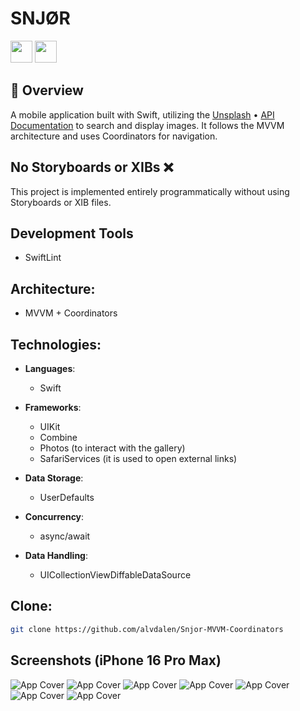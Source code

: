 # SNJØR

<img src="https://img.shields.io/badge/Swift-5.5+-orange?logo=swift&logoColor=orange&color=orange&labelColor=white" height="35" />
<img src="https://img.shields.io/badge/Platform-iOS%2016+-blue" height="35" />

## 🚀 Overview
A mobile application built with Swift, utilizing the [Unsplash](https://unsplash.com) • [API Documentation](https://unsplash.com/documentation) to search and display images. It follows the MVVM architecture and uses Coordinators for navigation.

## No Storyboards or XIBs ❌

This project is implemented entirely programmatically without using Storyboards or XIB files.

## Development Tools
- SwiftLint

## Architecture:
- MVVM + Coordinators

## Technologies:
- **Languages**:
  - Swift
  
- **Frameworks**:
  - UIKit
  - Combine
  - Photos (to interact with the gallery)
  - SafariServices (it is used to open external links)

- **Data Storage**:
  - UserDefaults

- **Concurrency**:
  - async/await

- **Data Handling**:
  - UICollectionViewDiffableDataSource

## Clone:
   ```bash
   git clone https://github.com/alvdalen/Snjor-MVVM-Coordinators
   ```

## Screenshots (iPhone 16 Pro Max)
![App Cover](assets/screenshots/1.png)
![App Cover](assets/screenshots/2.png)
![App Cover](assets/screenshots/3.png)
![App Cover](assets/screenshots/4.png)
![App Cover](assets/screenshots/5.png)
![App Cover](assets/screenshots/6.png)
![App Cover](assets/screenshots/7.png)
